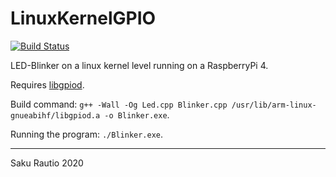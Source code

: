 # LinuxKernelGPIO
[![Build Status](https://jenkins.rautio.me/job/LinuxKernelGPIO/job/Build%20and%20run/badge/icon)](https://jenkins.rautio.me/job/LinuxKernelGPIO/job/Build%20and%20run/)

LED-Blinker on a linux kernel level running on a RaspberryPi 4.

Requires [libgpiod][].

Build command: `g++ -Wall -Og Led.cpp Blinker.cpp /usr/lib/arm-linux-gnueabihf/libgpiod.a -o Blinker.exe`.

Running the program: `./Blinker.exe`.

---

Saku Rautio
2020

[libgpiod]: https://git.kernel.org/pub/scm/libs/libgpiod/libgpiod.git/about/
